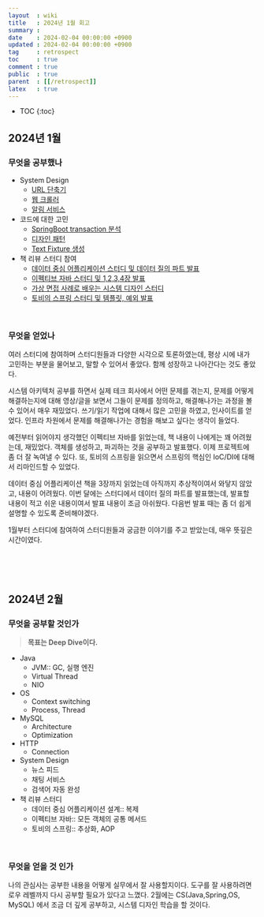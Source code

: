 ```yaml
---
layout  : wiki
title   : 2024년 1월 회고
summary :
date    : 2024-02-04 00:00:00 +0900
updated : 2024-02-04 00:00:00 +0900
tag     : retrospect
toc     : true
comment : true
public  : true
parent  : [[/retrospect]]
latex   : true
---
```

* TOC
{:toc}

## 2024년 1월

### 무엇을 공부했나

- System Design
  - [URL 단축기](https://dgpr.me/wiki/system-design/00_url_shortener_design/)
  - [웹 크롤러](https://dgpr.me/wiki/system-design/01_web_crawler_design/)
  - [알림 서비스](https://dgpr.me/wiki/system-design/02_notification_system_design/)
- 코드에 대한 고민
  - [SpringBoot transaction 분석](https://dgpr.me/wiki/springboot/00_why_rollback_marked_transaction_is_unusable/)
  - [디자인 패턴](https://dgpr.me/wiki/design-pattern/00_how_to_use_strategy_pattern/)
  - [Text Fixture 생성](https://dgpr.me/wiki/essay/04_how_to_create_text_fixture/)
- 책 리뷰 스터디 참여
  - [데이터 중심 어플리케이션 스터디 및 데이터 질의 파트 발표](https://youtu.be/PhWu9m_tOyE)
  - [이펙티브 자바 스터디 및 1,2,3,4장 발표](https://archive.dgpr.me/c2318b89-dc83-4ee8-a98a-bbe50508f049)
  - [가상 면접 사례로 배우는 시스템 디자인 스터디](https://dgpr.notion.site/System-Design-3b1eae2410d14806a8f6eea008e1d7c6)
  - [토비의 스프링 스터디 및 템플릿, 예외 발표](https://archive.dgpr.me/58e9aef2-c391-4ba2-88f8-99b501fad23a)

<br>

### 무엇을 얻었나

여러 스터디에 참여하며 스터디원들과 다양한 시각으로 토론하였는데, 평상 시에 내가 고민하는 부분을 물어보고, 말할 수 있어서 좋았다.
함께 성장하고 나아간다는 것도 좋았다.


시스템 아키텍처 공부를 하면서 실제 테크 회사에서 어떤 문제를 겪는지, 문제를 어떻게 해결하는지에 대해 영상/글을 보면서 그들이 문제를 정의하고, 해결해나가는 과정을 볼 수 있어서 매우 재밌었다.
쓰기/읽기 작업에 대해서 많은 고민을 하였고, 인사이트를 얻었다. 인프라 차원에서 문제를 해결해나가는 경험을 해보고 싶다는 생각이 들었다.


예전부터 읽어야지 생각했던 이펙티브 자바를 읽었는데, 책 내용이 나에게는 꽤 어려웠는데, 재밌었다. 
객체를 생성하고, 파괴하는 것을 공부하고 발표했다. 이제 프로젝트에 좀 더 잘 녹여낼 수 있다.
또, 토비의 스프링을 읽으면서 스프링의 핵심인 IoC/DI에 대해서 리마인드할 수 있었다.


데이터 중심 어플리케이션 책을 3장까지 읽었는데 아직까지 추상적이여서 와닿지 않았고, 내용이 어려웠다.
이번 달에는 스터디에서 데이터 질의 파트를 발표했는데, 발표할 내용이 적고 쉬운 내용이여서 발표 내용이 조금 아쉬웠다.
다음번 발표 때는 좀 더 쉽게 설명할 수 있도록 준비해야겠다.


1월부터 스터디에 참여하여 스터디원들과 궁금한 이야기를 주고 받았는데, 매우 뜻깊은 시간이였다.

<br><br><br>

## 2024년 2월

### 무엇을 공부할 것인가

> **목표는 Deep Dive이다.**

- Java
  - JVM:: GC, 실행 엔진
  - Virtual Thread
  - NIO
- OS
  - Context switching 
  - Process, Thread
- MySQL
  - Architecture
  - Optimization
- HTTP
    - Connection
- System Design
  - 뉴스 피드
  - 채팅 서비스
  - 검색어 자동 완성
- 책 리뷰 스터디
    - 데이터 중심 어플리케이션 설계:: 복제
    - 이펙티브 자바:: 모든 객체의 공통 메서드
    - 토비의 스프링:: 추상화, AOP
    
<br>

### 무엇을 얻을 것 인가

나의 관심사는 공부한 내용을 어떻게 실무에서 잘 사용할지이다. 
도구를 잘 사용하려면 로우 레벨까지 다시 공부할 필요가 있다고 느꼈다. 
2월에는 CS(Java,Spring,OS, MySQL) 에서 조금 더 깊게 공부하고, 시스템 디자인 학습을 할 것이다.




